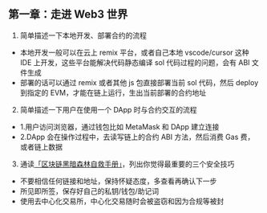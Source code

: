 ## 第一章：走进 Web3 世界

1. 简单描述一下本地开发、部署合约的流程

- 本地开发一般可以在云上 remix 平台，或者自己本地 vscode/cursor 这种 IDE 上开发，这些平台能解决代码静态编译 sol 代码过程的问题，会有 ABI 文件生成
- 部署的话可以通过 remix 或者其他 js 包直接部署当前 sol 代码，然后 deploy 到指定的 EVM，才能在链上运行，生出当前部署的合约地址

2. 简单描述一下用户在使用一个 DApp 时与合约交互的流程

- 1.用户访问浏览器，通过钱包比如 MetaMask 和 DApp 建立连接
- 2.DApp 会在操作过程中，去读写链上的合约 ABI 方法，然后消费 Gas 费，或者链上数据

3. 通读[「区块链黑暗森林自救手册」](https://github.com/slowmist/Blockchain-dark-forest-selfguard-handbook/blob/main/README_CN.md)，列出你觉得最重要的三个安全技巧

- 不要相信任何链接和地址，保持怀疑态度，多查看再确认下一步
- 所见即所签，保存好自己的私钥/钱包/助记词
- 使用去中心化交易所，中心化交易随时会被盗窃和因为合规等被封
